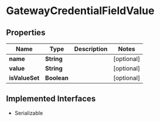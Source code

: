 

# GatewayCredentialFieldValue


## Properties

| Name | Type | Description | Notes |
|------------ | ------------- | ------------- | -------------|
|**name** | **String** |  |  [optional] |
|**value** | **String** |  |  [optional] |
|**isValueSet** | **Boolean** |  |  [optional] |


## Implemented Interfaces

* Serializable


